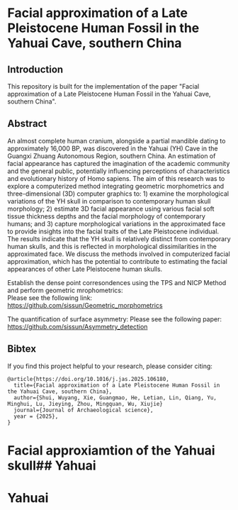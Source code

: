 # Facial approximation of a Late Pleistocene Human Fossil in the Yahuai Cave, southern China


## Introduction

This repository is built for the implementation of the paper "Facial approximation of a Late Pleistocene Human Fossil in the Yahuai Cave, southern China".



## Abstract
An almost complete human cranium, alongside a partial mandible dating to approximately 16,000 BP, was discovered in the Yahuai (YH) Cave in the Guangxi Zhuang Autonomous Region, southern China. An estimation of facial appearance has captured the imagination of the academic community and the general public, potentially influencing perceptions of characteristics and evolutionary history of Homo sapiens. The aim of this research was to explore a computerized method integrating geometric morphometrics and three-dimensional (3D) computer graphics to: 1) examine the morphological variations of the YH skull in comparison to contemporary human skull morphology; 2) estimate 3D facial appearance using various facial soft tissue thickness depths and the facial morphology of contemporary humans; and 3) capture morphological variations in the approximated face to provide insights into the facial traits of the Late Pleistocene individual. The results indicate that the YH skull is relatively distinct from contemporary human skulls, and this is reflected in morphological dissimilarities in the approximated face. We discuss the methods involved in computerized facial approximation, which has the potential to contribute to estimating the facial appearances of other Late Pleistocene human skulls. 


Establish the dense point corresondences using the TPS and NICP Method and perform geometric mrophometrics:  
Please see the following link: https://github.com/sissun/Geometric_morphometrics

The quantification of surface asymmetry:
Please see the following paper: https://github.com/sissun/Asymmetry_detection


## Bibtex
If you find this project helpful to your research, please consider citing:

```
@article{https://doi.org/10.1016/j.jas.2025.106180,
  title={Facial approximation of a Late Pleistocene Human Fossil in the Yahuai Cave, southern China},
  author={Shui, Wuyang, Xie, Guangmao, He, Letian, Lin, Qiang, Yu, Minghui, Lu, Jieying, Zhou, Mingquan, Wu, Xiujie} 
  journal={Journal of Archaeological science},
  year = {2025},
}
```
# Facial approxiamtion of the Yahuai skull## Yahuai
# Yahuai
